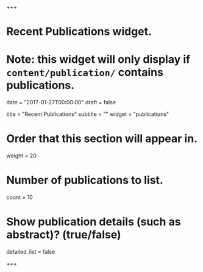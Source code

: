 +++
# Recent Publications widget.
# Note: this widget will only display if `content/publication/` contains publications.

date = "2017-01-27T00:00:00"
draft = false

title = "Recent Publications"
subtitle = ""
widget = "publications"

# Order that this section will appear in.
weight = 20

# Number of publications to list.
count = 10

# Show publication details (such as abstract)? (true/false)
detailed_list = false

+++

